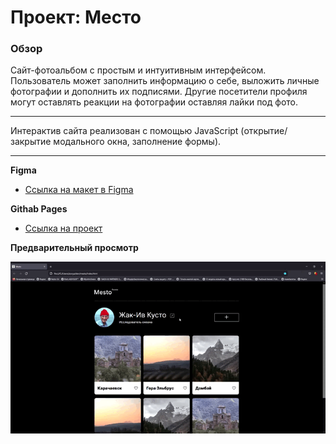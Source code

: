 # Проект: Место

### Обзор
Сайт-фотоальбом с простым и интуитивным интерфейсом. Пользователь может заполнить информацию о себе, выложить личные фотографии и дополнить их подписями. Другие посетители профиля могут оставлять реакции на фотографии оставляя лайки под фото.

***
Интерактив сайта реализован с помощью JavaScript (открытие/закрытие модального окна, заполнение формы).

***


**Figma**

* [Ссылка на макет в Figma](https://www.figma.com/file/2cn9N9jSkmxD84oJik7xL7/JavaScript.-Sprint-4?node-id=0%3A1)

**Githab Pages**
* [Ссылка на проект](https://github.com/AnastasiyaBrachunova/mesto.git/index.html)

**Предварительный просмотр**

![Предварительный просмотр](./image/Mesto-gif.gif)
